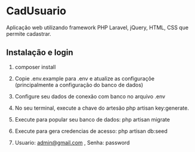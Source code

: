 # CadUsuario
Aplicação web utilizando framework PHP Laravel, jQuery, HTML, CSS que permite cadastrar. 

## Instalação e login
1. composer install

2. Copie .env.example para .env e atualize as configuraçõe (principalmente a configuração do banco de dados)

3. Configure seu dados de conexão com banco no arquivo .env

3. No seu terminal, execute a chave do artesão php artisan key:generate.

4. Execute para popular seu banco de dados: php artisan migrate

5. Execute para gera credencias de acesso: php artisan db:seed

6. Usuario: admin@gmail.com , Senha: password 







